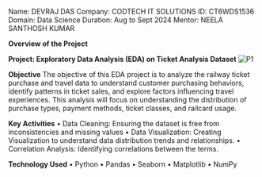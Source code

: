 Name: DEVRAJ DAS
Company: CODTECH IT SOLUTIONS
ID: CT6WDS1536
Domain: Data Science
Duration: Aug to Sept 2024
Mentor: NEELA SANTHOSH KUMAR

**Overview of the Project**

**Project: Exploratory Data Analysis (EDA) on Ticket Analysis Dataset**
![P1](https://github.com/user-attachments/assets/63a683d2-669d-4056-accc-625649e037bb)

**Objective**
The objective of this EDA project is to analyze the railway ticket purchase and travel data to understand customer purchasing behaviors, identify patterns in ticket sales, and explore factors influencing travel experiences. This analysis will focus on understanding the distribution of purchase types, payment methods, ticket classes, and railcard usage. 

**Key Activities**
•	Data Cleaning: Ensuring the dataset is free from inconsistencies and missing values
•	Data Visualization: Creating Visualization to understand data distribution trends and relationships.
•	Correlation Analysis: Identifying correlations between the terms.

**Technology Used**
•	Python
•	Pandas
•	Seaborn
•	Matplotlib
•	NumPy
